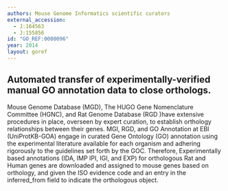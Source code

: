 ```yaml
---
authors: Mouse Genome Informatics scientific curators
external_accession: 
  - J:164563
  - J:155856
id: "GO_REF:0000096"
year: 2014
layout: goref
---
```


## Automated transfer of experimentally-verified manual GO annotation data to close orthologs.

Mouse Genome Database (MGD),  The HUGO Gene  Nomenclature Committee (HGNC), and Rat Genome Database (RGD )have extensive procedures in place, overseen by expert curation, to establish orthology relationships between their genes.  MGI, RGD, and GO Annotation at EBI (UniProtKB-GOA) engage in curated Gene Ontology (GO) annotation using the experimental literature available for each organism and adhering rigorously to the guidelines set forth by the GOC. Therefore, Experimentally based   annotations (IDA, IMP IPI, IGI, and EXP) for orthologous Rat and Human genes are downloaded and assigned to mouse genes based on orthology, and given the ISO evidence code and an entry in the inferred_from field to indicate the orthologous object. 
